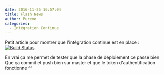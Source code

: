 ```yaml
---
date: 2016-11-25 16:57:04
title: Flash News
author: Purexo
categories:
  - Intégration Continue
---
```


Petit article pour montrer que l'intégration continue est en place : [![Build Status](https://travis-ci.org/ES-Community/ES-Community.github.io.svg?branch=source)](https://travis-ci.org/ES-Community/ES-Community.github.io)

En vrai ça me permet de tester que la phase de déploiement ce passe bien
Que ça commit et push bien sur master et que le token d'authentification fonctionne ^^